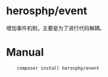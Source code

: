# herosphp/event

增加事件机制，主要是为了进行代码解耦。

# Manual
```shell
    composer install herosphp/event
```

```shell

```

